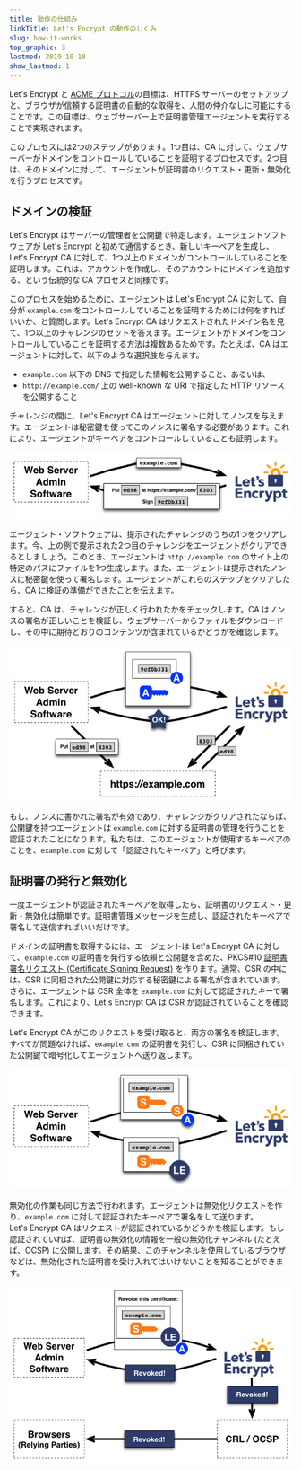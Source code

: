 ```yaml
---
title: 動作の仕組み
linkTitle: Let's Encrypt の動作のしくみ
slug: how-it-works
top_graphic: 3
lastmod: 2019-10-18
show_lastmod: 1
---
```



Let's&nbsp;Encrypt と [ACME プロトコル](https://tools.ietf.org/html/rfc8555)の目標は、HTTPS サーバーのセットアップと、ブラウザが信頼する証明書の自動的な取得を、人間の仲介なしに可能にすることです。この目標は、ウェブサーバー上で証明書管理エージェントを実行することで実現されます。

このプロセスには2つのステップがあります。1つ目は、CA に対して、ウェブサーバーがドメインをコントロールしていることを証明するプロセスです。2つ目は、そのドメインに対して、エージェントが証明書のリクエスト・更新・無効化を行うプロセスです。

## ドメインの検証

Let's&nbsp;Encrypt はサーバーの管理者を公開鍵で特定します。エージェントソフトウェアが Let's&nbsp;Encrypt と初めて通信するとき、新しいキーペアを生成し、Let's&nbsp;Encrypt CA に対して、1つ以上のドメインがコントロールしていることを証明します。これは、アカウントを作成し、そのアカウントにドメインを追加する、という伝統的な CA プロセスと同様です。

このプロセスを始めるために、エージェントは Let's&nbsp;Encrypt CA に対して、自分が `example.com` をコントロールしていることを証明するためには何をすればいいか、と質問します。Let's&nbsp;Encrypt CA はリクエストされたドメイン名を見て、1つ以上のチャレンジのセットを答えます。エージェントがドメインをコントロールしていることを証明する方法は複数あるためです。たとえば、CA はエージェントに対して、以下のような選択肢を与えます。

* `example.com` 以下の DNS で指定した情報を公開すること、あるいは、
* `http://example.com/` 上の well-known な URI で指定した HTTP リソースを公開すること 

チャレンジの間に、Let's&nbsp;Encrypt CA はエージェントに対してノンスを与えます。エージェントは秘密鍵を使ってこのノンスに署名する必要があります。これにより、エージェントがキーペアをコントロールしていることも証明します。

![example.com を検証するためのチャレンジのリクエスト](/images/howitworks_challenge.png)

エージェント・ソフトウェアは、提示されたチャレンジのうちの1つをクリアします。今、上の例で提示された2つ目のチャレンジをエージェントがクリアできるとしましょう。このとき、エージェントは `http://example.com` のサイト上の特定のパスにファイルを1つ生成します。また、エージェントは提示されたノンスに秘密鍵を使って署名します。エージェントがこれらのステップをクリアしたら、CA に検証の準備ができたことを伝えます。

すると、CA は、チャレンジが正しく行われたかをチェックします。CA はノンスの署名が正しいことを検証し、ウェブサーバーからファイルをダウンロードし、その中に期待どおりのコンテンツが含まれているかどうかを確認します。

![example.com の代表として振る舞うための認証リクエスト](/images/howitworks_authorization.png)

もし、ノンスに書かれた署名が有効であり、チャレンジがクリアされたならば、公開鍵を持つエージェントは `example.com` に対する証明書の管理を行うことを認証されたことになります。私たちは、このエージェントが使用するキーペアのことを、`example.com` に対して「認証されたキーペア」と呼びます。

## 証明書の発行と無効化

一度エージェントが認証されたキーペアを取得したら、証明書のリクエスト・更新・無効化は簡単です。証明書管理メッセージを生成し、認証されたキーペアで署名して送信すればいいだけです。

ドメインの証明書を取得するには、エージェントは Let's&nbsp;Encrypt CA に対して、`example.com` の証明書を発行する依頼と公開鍵を含めた、PKCS#10 [証明書署名リクエスト (Certificate Signing Request)](https://tools.ietf.org/html/rfc2986) を作ります。通常、CSR の中には、CSR に同梱された公開鍵に対応する秘密鍵による署名が含まれています。さらに、エージェントは CSR 全体を `example.com` に対して認証されたキーで署名します。これにより、Let's&nbsp;Encrypt CA は CSR が認証されていることを確認できます。

Let's&nbsp;Encrypt CA がこのリクエストを受け取ると、両方の署名を検証します。すべてが問題なければ、`example.com` の証明書を発行し、CSR に同梱されていた公開鍵で暗号化してエージェントへ送り返します。

![example.com に対する証明書のリクエスト](/images/howitworks_certificate.png)

無効化の作業も同じ方法で行われます。エージェントは無効化リクエストを作り、`example.com` に対して認証されたキーペアで署名をして送ります。Let's&nbsp;Encrypt CA はリクエストが認証されているかどうかを検証します。もし認証されていれば、証明書の無効化の情報を一般の無効化チャンネル (たとえば、OCSP) に公開します。その結果、このチャンネルを使用しているブラウザなどは、無効化された証明書を受け入れてはいけないことを知ることができます。

![example.com に対する証明書の無効化リクエスト](/images/howitworks_revocation.png)
